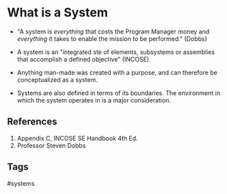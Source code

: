 # What is a System 

* "A system is *everything* that costs the Program Manager money and *everything* it takes to enable the mission to be performed." (Dobbs)  
* A system is an "integrated ste of elements, subsystems or assemblies that accomplish a defined objective" (INCOSE).  
* Anything man-made was created with a purpose, and can therefore be conceptualized as a system.  

* Systems are also defined in terms of its boundaries. The environment in which the system operates in is a major consideration.  

## References
1. Appendix C, INCOSE SE Handbook 4th Ed.  
2. Professor Steven Dobbs  

## Tags
#systems
